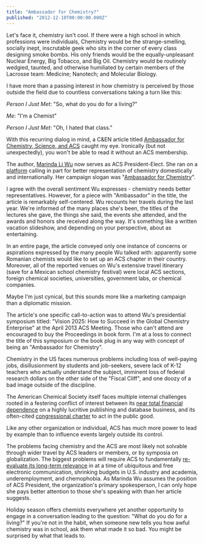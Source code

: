 ```yaml
---
title: "Ambassador for Chemistry?"
published: "2012-12-10T00:00:00.000Z"
---
```


Let's face it, chemistry isn't cool. If there were a high school in which professions were individuals, Chemistry would be the strange-smelling, socially inept, inscrutable geek who sits in the corner of every class designing smoke bombs. His only friends would be the equally-unpleasant Nuclear Energy, Big Tobacco, and Big Oil. Chemistry would be routinely wedgied, taunted, and otherwise humiliated by certain members of the Lacrosse team: Medicine; Nanotech; and Molecular Biology.

I have more than a passing interest in how chemistry is perceived by those outside the field due to countless conversations taking a turn like this:

*Person I Just Met*: "So, what do you do for a living?"

*Me*: "I'm a Chemist"

*Person I Just Met*: "Oh, I hated that class."

With this recurring dialog in mind, a C&EN article titled [Ambassador for Chemistry, Science, and ACS](http://cen.acs.org/articles/90/i48/Ambassador-Chemistry-Science-ACS.html) caught my eye. Ironically (but not unexpectedly), you won't be able to read it without an ACS membership.

The author, [Marinda Li Wu](http://www.linkedin.com/pub/marinda-wu/12/94/263) now serves as ACS President-Elect. She ran on a [platform](http://cen.acs.org/articles/89/i37/ACS-ElectionsCandidateselection-statements-backgrounds.html) calling in part for better representation of chemistry domestically and internationally. Her campaign slogan was "[Ambassador for Chemistry](http://pubs.acs.org/cen/acsnews/85/8532comment.html)".

I agree with the overall sentiment Wu expresses - chemistry needs better representatives. However, for a piece with "Ambassador" in the title, the article is remarkably self-centered. Wu recounts her travels during the last year. We're informed of the many places she's been, the titles of the lectures she gave, the things she said, the events she attended, and the awards and honors she received along the way. It's something like a written vacation slideshow, and depending on your perspective, about as entertaining.

In an entire page, the article conveyed only one instance of concerns or aspirations expressed by the many people Wu talked with: apparently some Romanian chemists would like to set up an ACS chapter in their country. Moreover, all of the reported venues on Wu's extensive travel itinerary (save for a Mexican school chemistry festival) were local ACS sections, foreign chemical societies, universities, government labs, or chemical companies.

Maybe I'm just cynical, but this sounds more like a marketing campaign than a diplomatic mission.

The article's one specific call-to-action was to attend Wu's presidential symposium titled: "Vision 2025: How to Succeed in the Global Chemistry Enterprise" at the April 2013 ACS Meeting. Those who can't attend are encouraged to buy the Proceedings in book form. I'm at a loss to connect the title of this symposium or the book plug in any way with concept of being an "Ambassador for Chemistry".

Chemistry in the US faces numerous problems including loss of well-paying jobs, disillusionment by students and job-seekers, severe lack of K-12 teachers who actually understand the subject, imminent loss of federal research dollars on the other side of the "Fiscal Cliff", and one doozy of a bad image outside of the discipline.

The American Chemical Society itself faces multiple internal challenges rooted in a festering conflict of interest between its [near total financial dependence](/articles/2012/09/20/follow-the-money-american-chemical-society-income-at-a-glance/) on a highly lucritive publishing and database business, and its often-cited [congressional charter](/articles/2012/03/14/why-acs-must-come-clean-on-journal-publication-costs/) to act in the public good.

Like any other organization or individual, ACS has much more power to lead by example than to influence events largely outside its control.

The problems facing chemistry and the ACS are most likely not solvable through wider travel by ACS leaders or members, or by symposia on globalization. The biggest problems will require ACS to fundamentally [re-evaluate its long-term relevance](http://chemjobber.blogspot.com/2012/11/my-response-to-apodaca-challenge.html) in at a time of ubiquitous and free electronic communication, shrinking budgets in U.S. industry and academia, underemployment, and chemophobia. As Marinda Wu assumes the position of ACS President, the organization's primary spokesperson, I can only hope she pays better attention to those she's speaking with than her article suggests. 

Holiday season offers chemists everywhere yet another opportunity to engage in a conversation leading to the question: "What do you do for a living?" If you're not in the habit, when someone new tells you how awful chemistry was in school, ask them what made it so bad. You might be surprised by what that leads to.